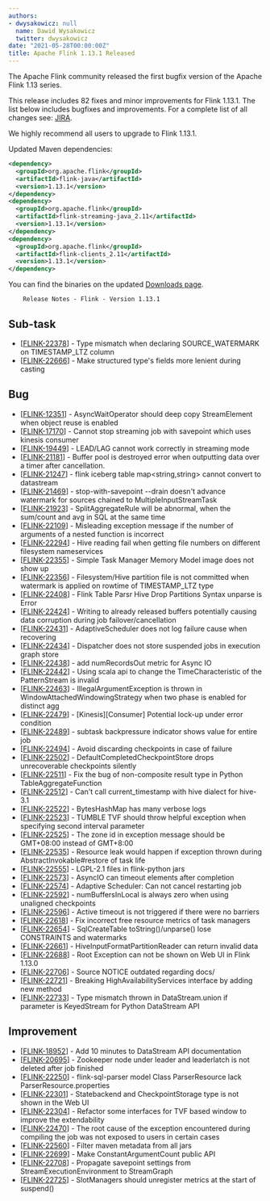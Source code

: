 ```yaml
---
authors:
- dwysakowicz: null
  name: Dawid Wysakowicz
  twitter: dwysakowicz
date: "2021-05-28T00:00:00Z"
title: Apache Flink 1.13.1 Released
---
```


The Apache Flink community released the first bugfix version of the Apache Flink 1.13 series.

This release includes 82 fixes and minor improvements for Flink 1.13.1. The list below includes bugfixes and improvements. For a complete list of all changes see:
[JIRA](https://issues.apache.org/jira/secure/ReleaseNote.jspa?projectId=12315522&version=12350058).

We highly recommend all users to upgrade to Flink 1.13.1.

Updated Maven dependencies:

```xml
<dependency>
  <groupId>org.apache.flink</groupId>
  <artifactId>flink-java</artifactId>
  <version>1.13.1</version>
</dependency>
<dependency>
  <groupId>org.apache.flink</groupId>
  <artifactId>flink-streaming-java_2.11</artifactId>
  <version>1.13.1</version>
</dependency>
<dependency>
  <groupId>org.apache.flink</groupId>
  <artifactId>flink-clients_2.11</artifactId>
  <version>1.13.1</version>
</dependency>
```

You can find the binaries on the updated [Downloads page](/downloads.html).



        Release Notes - Flink - Version 1.13.1

<h2>        Sub-task
</h2>
<ul>
<li>[<a href='https://issues.apache.org/jira/browse/FLINK-22378'>FLINK-22378</a>] -         Type mismatch when declaring SOURCE_WATERMARK on TIMESTAMP_LTZ column
</li>
<li>[<a href='https://issues.apache.org/jira/browse/FLINK-22666'>FLINK-22666</a>] -         Make structured type&#39;s fields more lenient during casting
</li>
</ul>

<h2>        Bug
</h2>
<ul>
<li>[<a href='https://issues.apache.org/jira/browse/FLINK-12351'>FLINK-12351</a>] -         AsyncWaitOperator should deep copy StreamElement when object reuse is enabled
</li>
<li>[<a href='https://issues.apache.org/jira/browse/FLINK-17170'>FLINK-17170</a>] -         Cannot stop streaming job with savepoint which uses kinesis consumer
</li>
<li>[<a href='https://issues.apache.org/jira/browse/FLINK-19449'>FLINK-19449</a>] -         LEAD/LAG cannot work correctly in streaming mode
</li>
<li>[<a href='https://issues.apache.org/jira/browse/FLINK-21181'>FLINK-21181</a>] -         Buffer pool is destroyed error when outputting data over a timer after cancellation.
</li>
<li>[<a href='https://issues.apache.org/jira/browse/FLINK-21247'>FLINK-21247</a>] -         flink iceberg table map&lt;string,string&gt; cannot convert to datastream
</li>
<li>[<a href='https://issues.apache.org/jira/browse/FLINK-21469'>FLINK-21469</a>] -         stop-with-savepoint --drain doesn&#39;t advance watermark for sources chained to MultipleInputStreamTask
</li>
<li>[<a href='https://issues.apache.org/jira/browse/FLINK-21923'>FLINK-21923</a>] -         SplitAggregateRule will be abnormal, when the sum/count and avg in SQL at the same time
</li>
<li>[<a href='https://issues.apache.org/jira/browse/FLINK-22109'>FLINK-22109</a>] -         Misleading exception message if the number of arguments of a nested function is incorrect
</li>
<li>[<a href='https://issues.apache.org/jira/browse/FLINK-22294'>FLINK-22294</a>] -         Hive reading fail when getting file numbers on different filesystem nameservices
</li>
<li>[<a href='https://issues.apache.org/jira/browse/FLINK-22355'>FLINK-22355</a>] -         Simple Task Manager Memory Model image does not show up
</li>
<li>[<a href='https://issues.apache.org/jira/browse/FLINK-22356'>FLINK-22356</a>] -         Filesystem/Hive partition file is not committed when watermark is applied on rowtime of TIMESTAMP_LTZ type
</li>
<li>[<a href='https://issues.apache.org/jira/browse/FLINK-22408'>FLINK-22408</a>] -         Flink Table Parsr Hive Drop Partitions Syntax unparse is Error
</li>
<li>[<a href='https://issues.apache.org/jira/browse/FLINK-22424'>FLINK-22424</a>] -         Writing to already released buffers potentially causing data corruption during job failover/cancellation
</li>
<li>[<a href='https://issues.apache.org/jira/browse/FLINK-22431'>FLINK-22431</a>] -         AdaptiveScheduler does not log failure cause when recovering
</li>
<li>[<a href='https://issues.apache.org/jira/browse/FLINK-22434'>FLINK-22434</a>] -         Dispatcher does not store suspended jobs in execution graph store
</li>
<li>[<a href='https://issues.apache.org/jira/browse/FLINK-22438'>FLINK-22438</a>] -         add numRecordsOut metric for Async IO
</li>
<li>[<a href='https://issues.apache.org/jira/browse/FLINK-22442'>FLINK-22442</a>] -         Using scala api to change the TimeCharacteristic of the PatternStream is invalid
</li>
<li>[<a href='https://issues.apache.org/jira/browse/FLINK-22463'>FLINK-22463</a>] -         IllegalArgumentException is thrown in WindowAttachedWindowingStrategy when two phase is enabled for distinct agg
</li>
<li>[<a href='https://issues.apache.org/jira/browse/FLINK-22479'>FLINK-22479</a>] -         [Kinesis][Consumer] Potential lock-up under error condition
</li>
<li>[<a href='https://issues.apache.org/jira/browse/FLINK-22489'>FLINK-22489</a>] -         subtask backpressure indicator shows value for entire job
</li>
<li>[<a href='https://issues.apache.org/jira/browse/FLINK-22494'>FLINK-22494</a>] -         Avoid discarding checkpoints in case of failure
</li>
<li>[<a href='https://issues.apache.org/jira/browse/FLINK-22502'>FLINK-22502</a>] -         DefaultCompletedCheckpointStore drops unrecoverable checkpoints silently
</li>
<li>[<a href='https://issues.apache.org/jira/browse/FLINK-22511'>FLINK-22511</a>] -         Fix the bug of non-composite result type in Python TableAggregateFunction
</li>
<li>[<a href='https://issues.apache.org/jira/browse/FLINK-22512'>FLINK-22512</a>] -         Can&#39;t call current_timestamp with hive dialect for hive-3.1
</li>
<li>[<a href='https://issues.apache.org/jira/browse/FLINK-22522'>FLINK-22522</a>] -         BytesHashMap has many verbose logs
</li>
<li>[<a href='https://issues.apache.org/jira/browse/FLINK-22523'>FLINK-22523</a>] -         TUMBLE TVF should throw helpful exception when specifying second interval parameter
</li>
<li>[<a href='https://issues.apache.org/jira/browse/FLINK-22525'>FLINK-22525</a>] -         The zone id in exception message should be GMT+08:00 instead of GMT+8:00
</li>
<li>[<a href='https://issues.apache.org/jira/browse/FLINK-22535'>FLINK-22535</a>] -         Resource leak would happen if exception thrown during AbstractInvokable#restore of task life
</li>
<li>[<a href='https://issues.apache.org/jira/browse/FLINK-22555'>FLINK-22555</a>] -         LGPL-2.1 files in flink-python jars
</li>
<li>[<a href='https://issues.apache.org/jira/browse/FLINK-22573'>FLINK-22573</a>] -         AsyncIO can timeout elements after completion
</li>
<li>[<a href='https://issues.apache.org/jira/browse/FLINK-22574'>FLINK-22574</a>] -         Adaptive Scheduler: Can not cancel restarting job
</li>
<li>[<a href='https://issues.apache.org/jira/browse/FLINK-22592'>FLINK-22592</a>] -         numBuffersInLocal is always zero when using unaligned checkpoints
</li>
<li>[<a href='https://issues.apache.org/jira/browse/FLINK-22596'>FLINK-22596</a>] -         Active timeout is not triggered if there were no barriers
</li>
<li>[<a href='https://issues.apache.org/jira/browse/FLINK-22618'>FLINK-22618</a>] -         Fix incorrect free resource metrics of task managers
</li>
<li>[<a href='https://issues.apache.org/jira/browse/FLINK-22654'>FLINK-22654</a>] -         SqlCreateTable  toString()/unparse() lose CONSTRAINTS  and watermarks
</li>
<li>[<a href='https://issues.apache.org/jira/browse/FLINK-22661'>FLINK-22661</a>] -         HiveInputFormatPartitionReader can return invalid data
</li>
<li>[<a href='https://issues.apache.org/jira/browse/FLINK-22688'>FLINK-22688</a>] -         Root Exception can not be shown on Web UI in Flink 1.13.0
</li>
<li>[<a href='https://issues.apache.org/jira/browse/FLINK-22706'>FLINK-22706</a>] -         Source NOTICE outdated regarding docs/
</li>
<li>[<a href='https://issues.apache.org/jira/browse/FLINK-22721'>FLINK-22721</a>] -         Breaking HighAvailabilityServices interface by adding new method
</li>
<li>[<a href='https://issues.apache.org/jira/browse/FLINK-22733'>FLINK-22733</a>] -         Type mismatch thrown in DataStream.union if parameter is KeyedStream for Python DataStream API
</li>
</ul>

<h2>        Improvement
</h2>
<ul>
<li>[<a href='https://issues.apache.org/jira/browse/FLINK-18952'>FLINK-18952</a>] -         Add 10 minutes to DataStream API documentation
</li>
<li>[<a href='https://issues.apache.org/jira/browse/FLINK-20695'>FLINK-20695</a>] -         Zookeeper node under leader and leaderlatch is not deleted after job finished
</li>
<li>[<a href='https://issues.apache.org/jira/browse/FLINK-22250'>FLINK-22250</a>] -         flink-sql-parser model Class ParserResource lack ParserResource.properties
</li>
<li>[<a href='https://issues.apache.org/jira/browse/FLINK-22301'>FLINK-22301</a>] -         Statebackend and CheckpointStorage type is not shown in the Web UI
</li>
<li>[<a href='https://issues.apache.org/jira/browse/FLINK-22304'>FLINK-22304</a>] -         Refactor some interfaces for TVF based window to improve the extendability
</li>
<li>[<a href='https://issues.apache.org/jira/browse/FLINK-22470'>FLINK-22470</a>] -         The root cause of the exception encountered during compiling the job was not exposed to users in certain cases
</li>
<li>[<a href='https://issues.apache.org/jira/browse/FLINK-22560'>FLINK-22560</a>] -         Filter maven metadata from all jars
</li>
<li>[<a href='https://issues.apache.org/jira/browse/FLINK-22699'>FLINK-22699</a>] -         Make ConstantArgumentCount public API
</li>
<li>[<a href='https://issues.apache.org/jira/browse/FLINK-22708'>FLINK-22708</a>] -         Propagate savepoint settings from StreamExecutionEnvironment to StreamGraph
</li>
<li>[<a href='https://issues.apache.org/jira/browse/FLINK-22725'>FLINK-22725</a>] -         SlotManagers should unregister metrics at the start of suspend()
</li>
</ul>